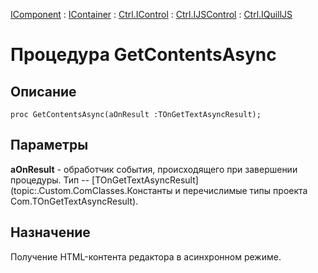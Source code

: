 ﻿---
Link: .Ctrl.IQuillJS.@GetContentsAsync
---

[IComponent](topic:Com.Custom.ComClasses.IComponent.Default) :
[IContainer](topic:Com.Custom.ComClasses.IContainer.Default) :
[Ctrl.IControl](topic:Com.Custom.ComClasses.Ctrl.IControl.Default) :
[Ctrl.IJSControl](topic:Com.Custom.ComClasses.Ctrl.IJSControl.Default) :
[Ctrl.IQuillJS](Default)

# Процедура GetContentsAsync

## Описание

    proc GetContentsAsync(aOnResult :TOnGetTextAsyncResult);

## Параметры

**aOnResult** - обработчик события, происходящего при завершении процедуры.
Тип -- [TOnGetTextAsyncResult](topic:.Custom.ComClasses.Константы и перечислимые типы проекта Com.TOnGetTextAsyncResult).

## Назначение

Получение HTML-контента редактора в асинхронном режиме.
